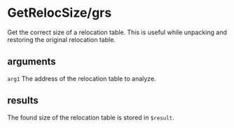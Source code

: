 # GetRelocSize/grs

Get the correct size of a relocation table. This is useful while unpacking and restoring the original relocation table.

## arguments

`arg1` The address of the relocation table to analyze.

## results

The found size of the relocation table is stored in `$result`.